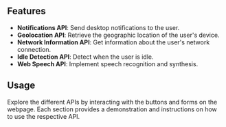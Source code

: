 ## Features

- **Notifications API**: Send desktop notifications to the user.
- **Geolocation API**: Retrieve the geographic location of the user's device.
- **Network Information API**: Get information about the user's network connection.
- **Idle Detection API**: Detect when the user is idle.
- **Web Speech API**: Implement speech recognition and synthesis.

## Usage

Explore the different APIs by interacting with the buttons and forms on the webpage. Each section provides a demonstration and instructions on how to use the respective API.